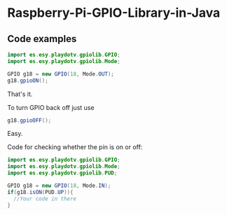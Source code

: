 # Raspberry-Pi-GPIO-Library-in-Java

<h2>Code examples</h2>

```java
import es.esy.playdotv.gpiolib.GPIO;
import es.esy.playdotv.gpiolib.Mode;

GPIO g18 = new GPIO(18, Mode.OUT);
g18.gpioON();
```
That's it.

To turn GPIO back off just use
```java 
g18.gpioOFF();
```
Easy.

Code for checking whether the pin is on or off:

```java
import es.esy.playdotv.gpiolib.GPIO;
import es.esy.playdotv.gpiolib.Mode;
import es.esy.playdotv.gpiolib.PUD;

GPIO g18 = new GPIO(18, Mode.IN);
if(g18.isON(PUD.UP)){
  //Your code in there
}
```
